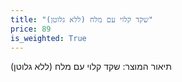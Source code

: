 ```yaml
---
title: "שקד קלוי עם מלח (ללא גלוטן)"
price: 89
is_weighted: True
---
```


תיאור המוצר: שקד קלוי עם מלח (ללא גלוטן)
